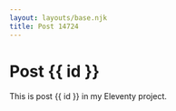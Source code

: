 ```yaml
---
layout: layouts/base.njk
title: Post 14724
---
```


# Post {{ id }}

This is post {{ id }} in my Eleventy project.
